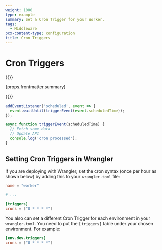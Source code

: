 ```yaml
---
weight: 1000
type: example
summary: Set a Cron Trigger for your Worker.
tags:
  - Middleware
pcx-content-type: configuration
title: Cron Triggers
---
```


# Cron Triggers

{{<content-column>}}
  <p>{props.frontmatter.summary}</p>
{{</content-column>}}

```js
addEventListener('scheduled', event => {
  event.waitUntil(triggerEvent(event.scheduledTime));
});

async function triggerEvent(scheduledTime) {
  // Fetch some data
  // Update API
  console.log('cron processed');
}
```

## Setting Cron Triggers in Wrangler

If you are deploying with Wrangler, set the cron syntax (once per hour as shown below) by adding this to your `wrangler.toml` file:

```toml
name = "worker"

# ...

[triggers]
crons = ["0 * * * *"]
```

You also can set a different Cron Trigger for each environment in your `wrangler.toml`. You need to put the `[triggers]` table under your chosen environment. For example:

```toml
[env.dev.triggers]
crons = ["0 * * * *"]
```
